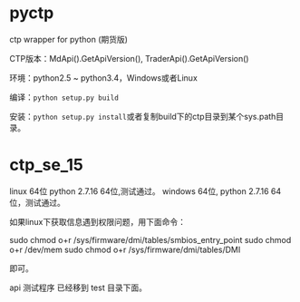 pyctp
=====

ctp wrapper for python (期货版)

CTP版本：MdApi().GetApiVersion(), TraderApi().GetApiVersion()

环境：python2.5 ~ python3.4，Windows或者Linux

编译：`python setup.py build`

安装：`python setup.py install`或者复制build下的ctp目录到某个sys.path目录。
# ctp_se_15

linux 64位 python 2.7.16 64位,测试通过。
windows 64位, python 2.7.16 64 位，测试通过。

如果linux下获取信息遇到权限问题，用下面命令：

sudo chmod o+r  /sys/firmware/dmi/tables/smbios_entry_point
sudo chmod o+r /dev/mem
sudo chmod o+r /sys/firmware/dmi/tables/DMI

即可。

api 测试程序 已经移到 test 目录下面。
